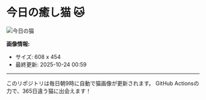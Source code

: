 # 今日の癒し猫 🐱

![今日の猫](https://cdn2.thecatapi.com/images/eid.jpg)

**画像情報:**
- サイズ: 608 x 454
- 最終更新: 2025-10-24 00:59

---

このリポジトリは毎日朝9時に自動で猫画像が更新されます。
GitHub Actionsの力で、365日違う猫に出会えます！
